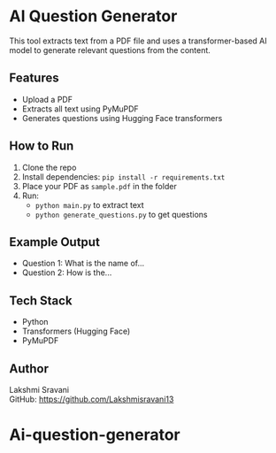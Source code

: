# AI Question Generator

This tool extracts text from a PDF file and uses a transformer-based AI model to generate relevant questions from the content.

## Features
- Upload a PDF
- Extracts all text using PyMuPDF
- Generates questions using Hugging Face transformers

## How to Run
1. Clone the repo
2. Install dependencies: `pip install -r requirements.txt`
3. Place your PDF as `sample.pdf` in the folder
4. Run:
   - `python main.py` to extract text
   - `python generate_questions.py` to get questions

## Example Output
- Question 1: What is the name of...
- Question 2: How is the...

## Tech Stack
- Python
- Transformers (Hugging Face)
- PyMuPDF

## Author
Lakshmi Sravani  
GitHub: https://github.com/Lakshmisravani13
# Ai-question-generator
